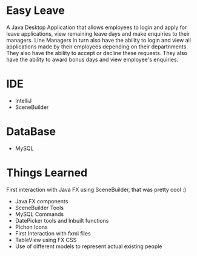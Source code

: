 # Easy Leave

A Java Desktop Application that allows employees to login and apply for leave applications, view remaining leave days and make enquiries to their managers.
Line Managers in turn also have the ability to login and view all applications made by their employees depending on their departnments. They also have the ability to accept or decline these requests. They also have the ability to award bonus days and view employee's enquiries.

# IDE

* IntelliJ
* SceneBuilder

# DataBase

* MySQL

# Things Learned

First interaction with Java FX using SceneBuilder, that was pretty cool :)

* Java FX components
* SceneBuilder Tools
* MySQL Commands
* DatePicker tools and Inbuilt functions
* Pichon Icons
* First Interaction with fxml files
* TableView using FX CSS
* Use of different models to represent actual existing people
